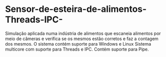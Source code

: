 # Sensor-de-esteira-de-alimentos-Threads-IPC-
Simulação aplicada numa indústria de alimentos que escaneia alimentos por meio de câmeras e verifica se os mesmos estão corretos e faz a contagem dos mesmos. 
O sistema contém suporte para Windows e Linux
Sistema multicore com suporte para Threads e IPC. 
Contém suporte para Pipe.

